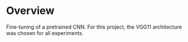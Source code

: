 # Overview
Fine-tuning of a pretrained CNN. For this project, the VGG11 architecture was chosen for all experiments.

